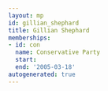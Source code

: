 ```yaml
---
layout: mp
id: gillian_shephard
title: Gillian Shephard
memberships:
- id: con
  name: Conservative Party
  start: 
  end: '2005-03-18'
autogenerated: true
---
```

